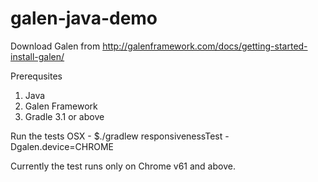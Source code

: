 # galen-java-demo
Download Galen from http://galenframework.com/docs/getting-started-install-galen/

Prerequsites
1. Java
2. Galen Framework
3. Gradle 3.1 or above

Run the tests
OSX - $./gradlew responsivenessTest -Dgalen.device=CHROME

Currently the test runs only on Chrome v61 and above.
